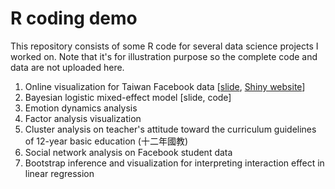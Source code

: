 # R coding demo
This repository consists of some R code for several data science projects I worked on. Note that it's for illustration purpose so the complete code and data are not uploaded here.

1. Online visualization for Taiwan Facebook data [[slide](https://github.com/qwding101/R-coding-demo/blob/main/01%20FBIssueAnalysis/2016FBissueAnalysis.pdf), [Shiny website](https://rayrdemo.shinyapps.io/DSRshiny_upload/)]
2. Bayesian logistic mixed-effect model [slide, code]
3. Emotion dynamics analysis
4. Factor analysis visualization
5. Cluster analysis on teacher's attitude toward the curriculum guidelines of 12-year basic education (十二年國教)
6. Social network analysis on Facebook student data
7. Bootstrap inference and visualization for interpreting interaction effect in linear regression 
